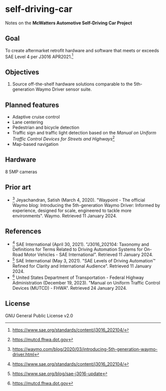 # self-driving-car
Notes on the **McWatters Automotive Self-Driving Car Project**

## Goal
To create aftermarket retrofit hardware and software that meets or exceeds SAE Level 4 per J3016 APR2021.[^1]

## Objectives
1. Source off-the-shelf hardware solutions comparable to the 5th-generation Waymo Driver sensor suite.

## Planned features
* Adaptive cruise control
* Lane centering
* Pedestrian and bicycle detection
* Traffic sign and traffic light detection based on the _Manual on Uniform Traffic Control Devices for Streets and Highways_[^2]
* Map-based navigation

## Hardware
8 5MP cameras

## Prior art
* [^3] Jeyachandran, Satish (March 4, 2020). "Waypoint - The official Waymo blog: Introducing the 5th-generation Waymo Driver: Informed by experience, designed for scale, engineered to tackle more environments". Waymo. Retrieved 11 January 2024.

## References
* [^1] SAE International (April 30, 2021). "J3016_202104: Taxonomy and Definitions for Terms Related to Driving Automation Systems for On-Road Motor Vehicles - SAE International". Retrieved 11 January 2024.
* [^4] SAE International (May 3, 2021). "SAE Levels of Driving Automation™ Refined for Clarity and International Audience". Retrieved 11 January 2024.
* [^2] United States Department of Transportation - Federal Highway Administration (December 19, 2023). "Manual on Uniform Traffic Control Devices (MUTCD) - FHWA". Retrieved 24 January 2024.

## License
GNU General Public License v2.0

[^1]: https://www.sae.org/standards/content/j3016_202104/
[^2]: https://mutcd.fhwa.dot.gov
[^3]: https://waymo.com/blog/2020/03/introducing-5th-generation-waymo-driver.html
[^4]: https://www.sae.org/blog/sae-j3016-update
